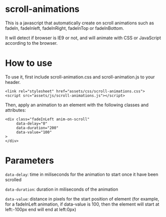 # scroll-animations
This is a javascript that automatically create on scroll animations such as fadeIn, fadeInleft, fadeInRight, fadeInTop or fadeInBottom. 

It will detect if browser is IE9 or not, and will animate with CSS or JavaScript according to the browser.

How to use
======
To use it, first include scroll-animation.css and scroll-animation.js to your header.
```
<link rel="stylesheet" href="assets/css/scroll-animations.css">
<script src="assets/js/scroll-animations.js"></script>
```

Then, apply an animation to an element with the following classes and attributes:
```
<div class="fadeInLeft anim-on-scroll"
     data-delay="0"
     data-duration="200"
     data-value="100"
>
</div>
```

Parameters
======
`data-delay`: time in miliseconds for the animation to start once it have been scrolled 

`data-duration`: duration in miliseconds of the animation

`data-value`: distance in pixels for the start position of element (for example, for a fadeInLeft animation, if data-value is 100, then the element will start at left:-100px end will end at left:0px)
